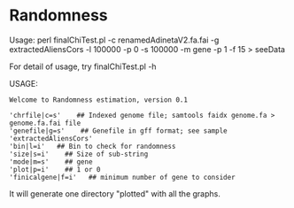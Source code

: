 # Randomness

Usage:
perl finalChiTest.pl -c renamedAdinetaV2.fa.fai -g extractedAliensCors -l 100000 -p 0 -s 100000 -m gene -p 1 -f 15 > seeData

For detail of usage, try finalChiTest.pl -h

USAGE:
```
Welcome to Randomness estimation, version 0.1

'chrfile|c=s'    ## Indexed genome file; samtools faidx genome.fa > genome.fa.fai file
'genefile|g=s'    ## Genefile in gff format; see sample 'extractedAliensCors'
'bin|l=i'   ## Bin to check for randomness
'size|s=i'    ## Size of sub-string
'mode|m=s'    ## gene
'plot|p=i'    ## 1 or 0
'finicalgene|f=i'   ## minimum number of gene to consider 
```
It will generate one directory "plotted" with all the graphs.
